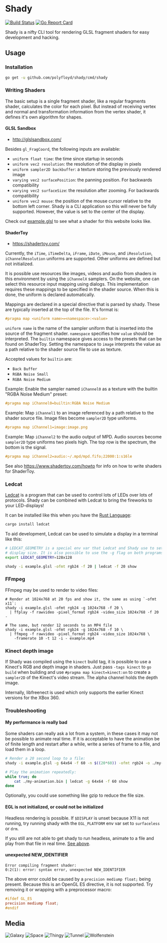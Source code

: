 Shady
=====
[![Build Status](https://travis-ci.org/polyfloyd/shady.svg)](https://travis-ci.org/polyfloyd/shady)
[![Go Report Card](https://goreportcard.com/badge/github.com/polyfloyd/shady)](https://goreportcard.com/report/github.com/polyfloyd/shady)

Shady is a nifty CLI tool for rendering GLSL fragment shaders for easy
development and hacking.


## Usage
### Installation
```sh
go get -u github.com/polyfloyd/shady/cmd/shady
```

### Writing Shaders
The basic setup is a single fragment shader, like a regular fragments shader,
calculates the color for each pixel. But instead of receiving vertex and normal
and transformation information from the vertex shader, it defines it's own
algorithm for shapes.

#### GLSL Sandbox
* http://glslsandbox.com/

Besides `gl_FragCoord`, the following inputs are available:
* `uniform float time`: the time since startup in seconds
* `uniform vec2 resolution`: the resolution of the display in pixels
* `uniform sampler2D backbuffer`: a texture storing the previously rendered image
* `varying vec2 surfacePosition`: the panning position. For backwards compatibility
* `varying vec2 surfaceSize`:  the resolution after zooming. For backwards compatibility
* `uniform vec2 mouse`: the position of the mouse cursor relative to the bottom
  left corner. Shady is a CLI application so this will never be fully
  supported. However, the value is set to the center of the display.

Check out [example.glsl](shaders/example.glsl) to see what a shader for this website
looks like.

#### ShaderToy
* https://shadertoy.com/

Currently, the `iTime`, `iTimeDelta`, `iFrame`, `iDate`, `iMouse`, and
`iResolution`, `iChannelResolution` uniforms are supported. Other uniforms are
defined but not initialized.

It is possible use resources like images, videos and audio from shaders in
this environment by using the `iChannelX` samplers. On the website, one can
select this resource input mapping using dialogs. This implementation requires
these mappings to be specified in the shader source. When this is done, the
uniform is declared automatically.

Mappings are declared in a special directive that is parsed by shady. These are
typically inserted at the top of the file. It's format is:
```glsl
#pragma map <uniform name>=<namespace>:<value>
```

`uniform name` is the name of the sampler uniform that is inserted into the
source of the fragment shader. `namespace` specifies how `value` should be
interpreted. The `builtin` namespace gives access to the presets that can be
found on ShaderToy. Setting the namespace to `image` interprets the value as a
path relative to the shader source file to use as texture.

Accepted values for `builtin` are:
* `Back Buffer`
* `RGBA Noise Small`
* `RGBA Noise Medium`

Example: Enable the sampler named `iChannel0` as a texture with the builtin
"RGBA Noise Medium" preset:
```glsl
#pragma map iChannel0=builtin:RGBA Noise Medium
```

Example: Map `iChannel1` to an image referenced by a path relative to the
shader source file. Image files become `sampler2D` type uniforms.
```glsl
#pragma map iChannel1=image:image.png
```

Example: Map `iChannel2` to the audio output of MPD. Audio sources become
`sampler2D` type uniforms two pixels high. The top row is the spectrum, the
bottom is the signal.
```glsl
#pragma map iChannel2=audio:~/.mpd/mpd.fifo;22000:1:s16le
```

See also https://www.shadertoy.com/howto for info on how to write shaders for
ShaderToy.


### Ledcat
[Ledcat](https://github.com/polyfloyd/ledcat) is a program that can be used to
control lots of LEDs over lots of protocols. Shady can be combined with Ledcat
to bring the fireworks to your LED-displays!

It can be installed like this when you have the [Rust
Language](https://www.rust-lang.org/):
```sh
cargo install ledcat
```

To aid development, Ledcat can be used to simulate a display in a terminal like
this:
```sh
# LEDCAT_GEOMETRY is a special env var that Ledcat and Shady use to set the
# display size. It is also possible to use the -g flag on both programs.
export LEDCAT_GEOMETRY=128x128

shady -i example.glsl -ofmt rgb24 -f 20 | ledcat -f 20 show
```

### FFmpeg
FFmpeg may be used to render to video files:
```
# Render at 1024x768 at 20 fps and show it, the same as using `-ofmt x11`:
shady -i example.glsl -ofmt rgb24 -g 1024x768 -f 20 \
  | ffplay -f rawvideo -pixel_format rgb24 -video_size 1024x768 -f 20 -

# The same, but render 12 seconds to an MP4 file
shady -i example.glsl -ofmt rgb24 -g 1024x768 -f 10 \
  | ffmpeg -f rawvideo -pixel_format rgb24 -video_size 1024x768 \
    -framerate 10 -t 12 -i - example.mp4
```

### Kinect depth image
If Shady was compiled using the `kinect` build tag, it is possible to use a
Kinect's RGB and depth image in shaders. Just pass `-tags kinect` to `go build`
when building and use `#pragma map kinect=kinect:on` to create a `sampler2D` of
the Kinect's video stream. The alpha channel holds the depth image.

Internally, libfreenect is used which only supports the earlier Kinect versions
for the XBox 360.

### Troubleshooting
#### My performance is really bad
Some shaders can really ask a lot from a system, in these cases it may not be
possible to animate real time. If it is acceptable to have the animation be of
finite length and restart after a while, write a series of frame to a file, and
load them in a loop.

```sh
# Render a 20 second loop to a file:
shady -i example.glsl -g 64x64 -f 60 -n $((20*60)) -ofmt rgb24 -o ./my-animation.bin

# Play the animation repeatedly:
while true; do
    cat ./my-animation.bin | ledcat -g 64x64 -f 60 show
done
```
Optionally, you could use something like gzip to reduce the file size.

#### EGL is not initialized, or could not be initialized
Headless rendering is possible. If `$DISPLAY` is unset because X11 is not
running, try running shady with the `EGL_PLATFORM` env var set to `surfaceless`
or `drm`.

If you still are not able to get shady to run headless, animate to a file and
play from that file in real time. [See
above](#user-content-my-performance-is-really-bad).

#### unexpected NEW_IDENTIFIER
```
Error compiling fragment shader:
0:2(1): error: syntax error, unexpected NEW_IDENTIFIER
```
The above error could be caused by a `precision mediump float;` being present.
Because this is an OpenGL ES directive, it is not supported. Try removing it or
wrapping with a preprocessor macro:
```glsl
#ifdef GL_ES
precision mediump float;
#endif
```


## Media
![Galaxy](media/galaxy.gif)
![Space](media/space.gif)
![Thingy](media/thingy.gif)
![Tunnel](media/tunnel.gif)
![Wolfenstein](media/wolfenstein.gif)
